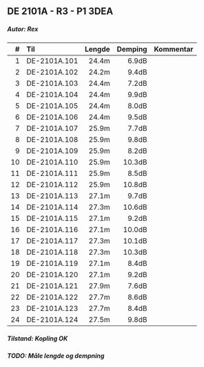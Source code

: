 ## DE 2101A - R3 - P1   3DEA
##### Autor: Rex

|  #  |        Til       |Lengde|Demping|Kommentar|
|----:|:-----------------|-----:|------:|:--------|
|    1|DE-2101A.101      | 24.4m|  6.9dB|         |
|    2|DE-2101A.102      | 24.2m|  9.4dB|         |
|    3|DE-2101A.103      | 24.4m|  7.2dB|         |
|    4|DE-2101A.104      | 24.4m|  9.9dB|         |
|    5|DE-2101A.105      | 24.4m|  8.0dB|         |
|    6|DE-2101A.106      | 24.4m|  9.5dB|         |
|    7|DE-2101A.107      | 25.9m|  7.7dB|         |
|    8|DE-2101A.108      | 25.9m|  9.8dB|         |
|    9|DE-2101A.109      | 25.9m|  8.2dB|         |
|   10|DE-2101A.110      | 25.9m| 10.3dB|         |
|   11|DE-2101A.111      | 25.9m|  8.5dB|         |
|   12|DE-2101A.112      | 25.9m| 10.8dB|         |
|   13|DE-2101A.113      | 27.1m|  9.7dB|         |
|   14|DE-2101A.114      | 27.3m| 10.6dB|         |
|   15|DE-2101A.115      | 27.1m|  9.2dB|         |
|   16|DE-2101A.116      | 27.1m| 10.0dB|         |
|   17|DE-2101A.117      | 27.3m| 10.1dB|         |
|   18|DE-2101A.118      | 27.3m| 10.3dB|         |
|   19|DE-2101A.119      | 27.1m|  8.4dB|         |
|   20|DE-2101A.120      | 27.1m|  9.2dB|         |
|   21|DE-2101A.121      | 27.9m|  7.6dB|         |
|   22|DE-2101A.122      | 27.7m|  8.6dB|         |
|   23|DE-2101A.123      | 27.7m|  8.4dB|         |
|   24|DE-2101A.124      | 27.5m|  9.8dB|         |

##### Tilstand: Kopling OK
##### TODO: Måle lengde og dempning
